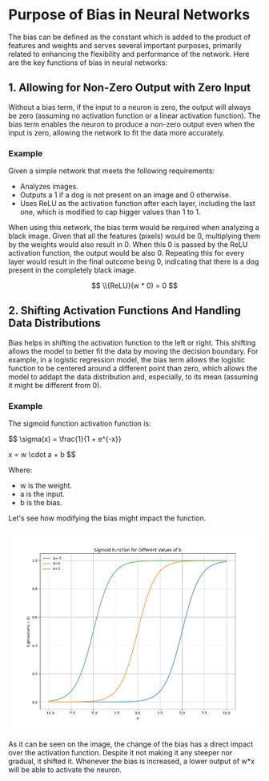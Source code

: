 # Purpose of Bias in Neural Networks
The bias can be defined as the constant which is added to the product of features and weights and serves several important purposes, primarily related to enhancing the flexibility and performance of the network. Here are the key functions of bias in neural networks:

## 1. Allowing for Non-Zero Output with Zero Input
Without a bias term, if the input to a neuron is zero, the output will always be zero (assuming no activation function or a linear activation function). The bias term enables the neuron to produce a non-zero output even when the input is zero, allowing the network to fit the data more accurately.

### Example
Given a simple network that meets the following requirements:
* Analyzes images.
* Outputs a 1 if a dog is not present on an image and 0 otherwise.
* Uses ReLU as the activation function after each layer, including the last one, which is modified to cap higger values than 1 to 1.

When using this network, the bias term would be required when analyzing a black image. Given that all the features (pixels) would be 0, multiplying them by the weights would also result in 0. When this 0 is passed by the ReLU activation function, the output would be also 0. Repeating this for every layer would result in the final outcome being 0, indicating that there is a dog present in the completely black image.

$$
\\{ReLU}(w * 0) = 0
$$

## 2. Shifting Activation Functions And Handling Data Distributions
Bias helps in shifting the activation function to the left or right. This shifting allows the model to better fit the data by moving the decision boundary. For example, in a logistic regression model, the bias term allows the logistic function to be centered around a different point than zero, which allows the model to addapt the data distribution and, especially, 
 to its mean (assuming it might be different from 0).

### Example
The sigmoid function activation function is:

$$
\sigma(x) = \frac{1}{1 + e^{-x}}

$$
$$
x = w \cdot a + b
$$

Where:
- w is the weight.
- a is the input.
- b is the bias.

Let's see how modifying the bias might impact the function.

![Sigmoid Function with Different Biases](docs/fundamentals/architecture/bias/sigmoid_function_bias.png)

As it can be seen on the image, the change of the bias has a direct impact over the activation function. Despite it not making it any steeper nor gradual, it shifted it. Whenever the bias is increased, a lower output of w*x will be able to activate the neuron.

